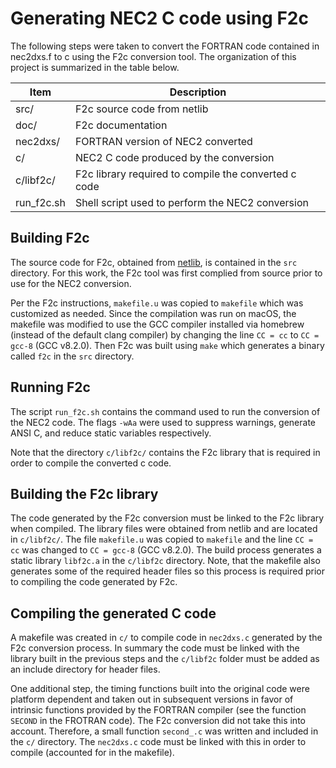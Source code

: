 # Generating NEC2 C code using F2c #
The following steps were taken to convert the FORTRAN code contained in nec2dxs.f to c using the F2c conversion tool. The organization of this project is summarized in the table below.

| Item | Description |
|------|-------------|
| src/ | F2c source code from netlib |
| doc/ | F2c documentation |
| nec2dxs/| FORTRAN version of NEC2 converted |
| c/ | NEC2 C code produced by the conversion |
| c/libf2c/ | F2c library required to compile the converted c code |
| run_f2c.sh | Shell script used to perform the NEC2 conversion |

## Building F2c ##

The source code for F2c, obtained from [netlib](https://www.netlib.org/f2c/), is contained in the `src` directory. For this work, the F2c tool was first complied from source prior to use for the NEC2 conversion.

Per the F2c instructions, `makefile.u` was copied to `makefile` which was customized as needed. Since the compilation was run on macOS, the makefile was modified to use the GCC compiler installed via homebrew (instead of the default clang compiler) by changing the line `CC = cc` to `CC = gcc-8` (GCC v8.2.0). Then F2c was built using `make` which generates a binary called `f2c` in the `src` directory.

## Running F2c ##

The script `run_f2c.sh` contains the command used to run the conversion of the NEC2 code. The flags `-wAa` were used to suppress warnings, generate ANSI C, and reduce static variables respectively.

Note that the directory `c/libf2c/` contains the F2c library that is required in order to compile the converted c code.

## Building the F2c library

The code generated by the F2c conversion must be linked to the F2c library when compiled. The library files were obtained from netlib and are located in `c/libf2c/`. The file `makefile.u` was copied to `makefile` and the line `CC = cc` was changed to `CC = gcc-8` (GCC v8.2.0). The build process generates a static library `libf2c.a` in the `c/libf2c` directory. Note, that the makefile also generates some of the required header files so this process is required prior to compiling the code generated by F2c.

## Compiling the generated C code

A makefile was created in `c/` to compile code in `nec2dxs.c` generated by the F2c conversion process. In summary the code must be linked with the library built in the previous steps and the `c/libf2c` folder must be added as an include directory for header files.

One additional step, the timing functions built into the original code were platform dependent and taken out in subsequent versions in favor of intrinsic functions provided by the FORTRAN compiler (see the function `SECOND` in the FROTRAN code). The F2c conversion did not take this into account. Therefore, a small function `second_.c` was written and included in the `c/` directory. The `nec2dxs.c` code must be linked with this in order to compile (accounted for in the makefile).
